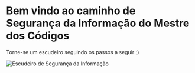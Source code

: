 # Bem  vindo ao caminho de Segurança da Informação do Mestre dos Códigos

Torne-se um escudeiro seguindo os passos a seguir ;)

![Escudeiro de Segurança da Informação](https://github.com/db1global/mestre-dos-codigos/blob/master/docs/img/escudeiro_seguranca_informacao.png?raw=true)
